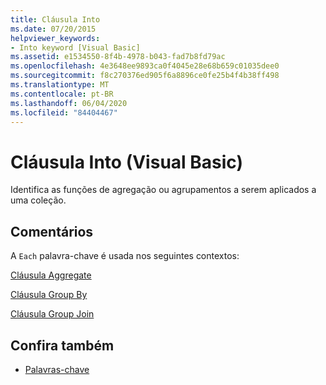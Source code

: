 ```yaml
---
title: Cláusula Into
ms.date: 07/20/2015
helpviewer_keywords:
- Into keyword [Visual Basic]
ms.assetid: e1534550-8f4b-4978-b043-fad7b8fd79ac
ms.openlocfilehash: 4e3648ee9893ca0f4045e28e68b659c01035dee0
ms.sourcegitcommit: f8c270376ed905f6a8896ce0fe25b4f4b38ff498
ms.translationtype: MT
ms.contentlocale: pt-BR
ms.lasthandoff: 06/04/2020
ms.locfileid: "84404467"
---
```

# <a name="into-clause-visual-basic"></a>Cláusula Into (Visual Basic)
Identifica as funções de agregação ou agrupamentos a serem aplicados a uma coleção.  
  
## <a name="remarks"></a>Comentários  
 A `Each` palavra-chave é usada nos seguintes contextos:  
  
 [Cláusula Aggregate](../queries/aggregate-clause.md)  
  
 [Cláusula Group By](../queries/group-by-clause.md)  
  
 [Cláusula Group Join](../queries/group-join-clause.md)  
  
## <a name="see-also"></a>Confira também

- [Palavras-chave](../keywords/index.md)
